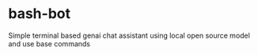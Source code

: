 # bash-bot
Simple terminal based genai chat assistant using local open source model and use base commands
